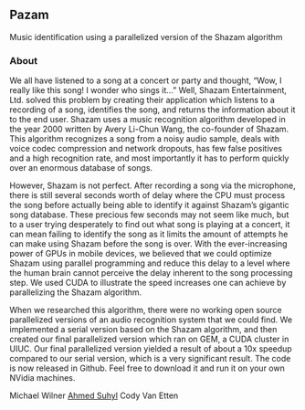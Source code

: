 ## Pazam
Music identification using a parallelized version of the Shazam algorithm

### About
We all have listened to a song at a concert or party and thought, “Wow, I really like this song! I wonder who sings it...” Well, Shazam Entertainment, Ltd. solved this problem by creating their application which listens to a recording of a song, identifies the song, and returns the information about it to the end user. Shazam uses a music recognition algorithm developed in the year 2000 written by Avery Li-Chun Wang, the co-founder of Shazam. This algorithm recognizes a song from a noisy audio sample, deals with voice codec compression and network dropouts, has few false positives and a high recognition rate, and most importantly it has to perform quickly over an enormous database of songs.

However, Shazam is not perfect. After recording a song via the microphone, there is still several seconds worth of delay where the CPU must process the song before actually being able to identify it against Shazam’s gigantic song database. These precious few seconds may not seem like much, but to a user trying desperately to find out what song is playing at a concert, it can mean failing to identify the song as it limits the amount of attempts he can make using Shazam before the song is over. With the ever-increasing power of GPUs in mobile devices, we believed that we could optimize Shazam using parallel programming and reduce this delay to a level where the human brain cannot perceive the delay inherent to the song processing step. We used CUDA to illustrate the speed increases one can achieve by parallelizing the Shazam algorithm.

When we researched this algorithm, there were no working open source parallelized versions of an audio recognition system that we could find. We implemented a serial version based on the Shazam algorithm, and then created our final parallelized version which ran on GEM, a CUDA cluster in UIUC. Our final parallelized version yielded a result of about a 10x speedup compared to our serial version, which is a very significant result. The code is now released in Github. Feel free to download it and run it on your own NVidia machines.

Michael Wilner
[Ahmed Suhyl](http://ahmedsuhyl.com)
Cody Van Etten


